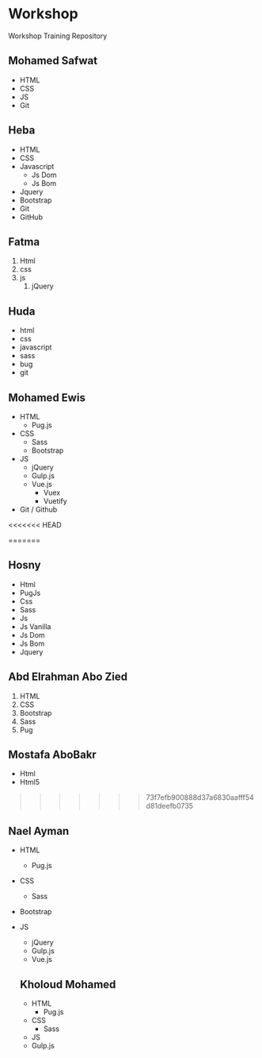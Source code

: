 # Workshop
Workshop Training Repository

## Mohamed Safwat
* HTML
* CSS
* JS
* Git

<!-- Heba Salem -->
## Heba
* HTML
* CSS
* Javascript
   * Js Dom
   * Js Bom
* Jquery
* Bootstrap
* Git 
* GitHub


<!-- Fatma Ragab-->
## Fatma
1. Html
1. css
1. js
   1. jQuery


## Huda
* html
* css
* javascript
* sass
* bug
* git

## Mohamed Ewis
- HTML
   - Pug.js
- CSS
   - Sass
   - Bootstrap
- JS
   - jQuery
   - Gulp.js
   - Vue.js
      - Vuex
      - Vuetify
- Git / Github

<<<<<<< HEAD

=======
<!-- Hosny A.Barakat -->
## Hosny
- Html
 - PugJs
- Css
 - Sass
- Js
 - Js Vanilla
 - Js Dom
 - Js Bom
 - Jquery

## Abd Elrahman Abo Zied
1. HTML
1. CSS
1. Bootstrap
1. Sass
1. Pug

## Mostafa AboBakr
* Html
* Html5
>>>>>>> 73f7efb900888d37a6830aafff54d81deefb0735

<!-- Nael Ayman -->
## Nael Ayman
- HTML
  - Pug.js
- CSS
  - Sass
- Bootstrap
- JS
  - jQuery
  - Gulp.js
  - Vue.js
  
  <!-- Kholoud Mohamed -->
  ## Kholoud Mohamed 
  - HTML
    - Pug.js
  - CSS
    - Sass
  - JS
  - Gulp.js
